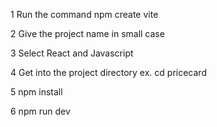 1 Run the command npm create vite

2 Give the project name in small case

3 Select React and Javascript

4 Get into the project directory ex. cd pricecard

5 npm install

6 npm run dev
